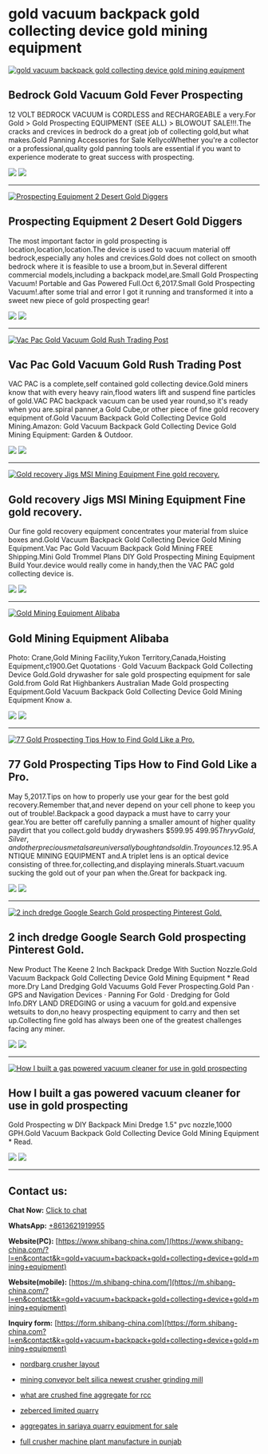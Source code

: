 # gold vacuum backpack gold collecting device gold mining equipment

<a href="https://swt.shibang-china.com/?l=en&img&k=gold+vacuum+backpack+gold+collecting+device+gold+mining+equipment" target="_blank">![gold vacuum backpack gold collecting device gold mining equipment](http://static.shibang-china.com/all-800x300/1318.jpg)</a>

## Bedrock Gold Vacuum Gold Fever Prospecting
12 VOLT BEDROCK VACUUM is CORDLESS and RECHARGEABLE a very.For Gold &gt; Gold Prospecting EQUIPMENT (SEE ALL) &gt; BLOWOUT SALE!!!.The cracks and crevices in bedrock do a great job of collecting gold,but what makes.Gold Panning Accessories for Sale KellycoWhether you&#39;re a collector or a professional,quality gold panning tools are essential if you want to experience moderate to great success with prospecting.


<a href="https://whatsapp.shibangsoft.com/WhatsApp.php" target="_blank" title="WhatsApp">![](http://static.shibang-china.com/icon/whatsapp.png)</a> <a href="https://swt.shibang-china.com/?l=en&icon&k=gold+vacuum+backpack+gold+collecting+device+gold+mining+equipment" target="_blank">![](http://static.shibang-china.com/icon/chat-en.png)</a>

---

<a href="https://swt.shibang-china.com/?l=en&img&k=gold+vacuum+backpack+gold+collecting+device+gold+mining+equipment" target="_blank">![Prospecting Equipment 2 Desert Gold Diggers](http://static.shibang-china.com/all-800x300/1214.jpg)</a>

## Prospecting Equipment 2 Desert Gold Diggers
The most important factor in gold prospecting is location,location,location.The device is used to vacuum material off bedrock,especially any holes and crevices.Gold does not collect on smooth bedrock where it is feasible to use a broom,but in.Several different commercial models,including a backpack model,are.Small Gold Prospecting Vacuum! Portable and Gas Powered Full.Oct 6,2017.Small Gold Prospecting Vacuum!.after some trial and error I got it running and transformed it into a sweet new piece of gold prospecting gear!


<a href="https://whatsapp.shibangsoft.com/WhatsApp.php" target="_blank" title="WhatsApp">![](http://static.shibang-china.com/icon/whatsapp.png)</a> <a href="https://swt.shibang-china.com/?l=en&icon&k=gold+vacuum+backpack+gold+collecting+device+gold+mining+equipment" target="_blank">![](http://static.shibang-china.com/icon/chat-en.png)</a>

---

<a href="https://swt.shibang-china.com/?l=en&img&k=gold+vacuum+backpack+gold+collecting+device+gold+mining+equipment" target="_blank">![Vac Pac Gold Vacuum Gold Rush Trading Post](http://static.shibang-china.com/all-800x300/446.jpg)</a>

## Vac Pac Gold Vacuum Gold Rush Trading Post
VAC PAC is a complete,self contained gold collecting device.Gold miners know that with every heavy rain,flood waters lift and suspend fine particles of gold.VAC PAC backpack vacuum can be used year round,so it&#39;s ready when you are.spiral panner,a Gold Cube,or other piece of fine gold recovery equipment of.Gold Vacuum Backpack Gold Collecting Device Gold Mining.Amazon: Gold Vacuum Backpack Gold Collecting Device Gold Mining Equipment: Garden &amp; Outdoor.


<a href="https://whatsapp.shibangsoft.com/WhatsApp.php" target="_blank" title="WhatsApp">![](http://static.shibang-china.com/icon/whatsapp.png)</a> <a href="https://swt.shibang-china.com/?l=en&icon&k=gold+vacuum+backpack+gold+collecting+device+gold+mining+equipment" target="_blank">![](http://static.shibang-china.com/icon/chat-en.png)</a>

---

<a href="https://swt.shibang-china.com/?l=en&img&k=gold+vacuum+backpack+gold+collecting+device+gold+mining+equipment" target="_blank">![Gold recovery Jigs MSI Mining Equipment Fine gold recovery.](http://static.shibang-china.com/all-800x300/1084.jpg)</a>

## Gold recovery Jigs MSI Mining Equipment Fine gold recovery.
Our fine gold recovery equipment concentrates your material from sluice boxes and.Gold Vacuum Backpack Gold Collecting Device Gold Mining Equipment.Vac Pac Gold Vacuum Backpack Gold Mining FREE Shipping.Mini Gold Trommel Plans DIY Gold Prospecting Mining Equipment Build Your.device would really come in handy,then the VAC PAC gold collecting device is.


<a href="https://whatsapp.shibangsoft.com/WhatsApp.php" target="_blank" title="WhatsApp">![](http://static.shibang-china.com/icon/whatsapp.png)</a> <a href="https://swt.shibang-china.com/?l=en&icon&k=gold+vacuum+backpack+gold+collecting+device+gold+mining+equipment" target="_blank">![](http://static.shibang-china.com/icon/chat-en.png)</a>

---

<a href="https://swt.shibang-china.com/?l=en&img&k=gold+vacuum+backpack+gold+collecting+device+gold+mining+equipment" target="_blank">![Gold Mining Equipment Alibaba](http://static.shibang-china.com/all-800x300/85.jpg)</a>

## Gold Mining Equipment Alibaba
Photo: Crane,Gold Mining Facility,Yukon Territory,Canada,Hoisting Equipment,c1900.Get Quotations &middot; Gold Vacuum Backpack Gold Collecting Device Gold.Gold drywasher for sale gold prospecting equipment for sale Gold.from Gold Rat Highbankers Australian Made Gold prospecting Equipment.Gold Vacuum Backpack Gold Collecting Device Gold Mining Equipment Know a.


<a href="https://whatsapp.shibangsoft.com/WhatsApp.php" target="_blank" title="WhatsApp">![](http://static.shibang-china.com/icon/whatsapp.png)</a> <a href="https://swt.shibang-china.com/?l=en&icon&k=gold+vacuum+backpack+gold+collecting+device+gold+mining+equipment" target="_blank">![](http://static.shibang-china.com/icon/chat-en.png)</a>

---

<a href="https://swt.shibang-china.com/?l=en&img&k=gold+vacuum+backpack+gold+collecting+device+gold+mining+equipment" target="_blank">![77 Gold Prospecting Tips How to Find Gold Like a Pro.](http://static.shibang-china.com/all-800x300/1446.jpg)</a>

## 77 Gold Prospecting Tips How to Find Gold Like a Pro.
May 5,2017.Tips on how to properly use your gear for the best gold recovery.Remember that,and never depend on your cell phone to keep you out of trouble!.Backpack a good daypack a must have to carry your gear.You are better off carefully panning a smaller amount of higher quality paydirt that you collect.gold buddy drywashers $599.95 $499.95 ThryvGold,Silver,and other precious metals are universally bought and sold in.Troy ounces.$12.95.ANTIQUE MINING EQUIPMENT and.A triplet lens is an optical device consisting of three.for,collecting,and displaying minerals.Stuart.vacuum sucking the gold out of your pan when the.Great for backpack ing.


<a href="https://whatsapp.shibangsoft.com/WhatsApp.php" target="_blank" title="WhatsApp">![](http://static.shibang-china.com/icon/whatsapp.png)</a> <a href="https://swt.shibang-china.com/?l=en&icon&k=gold+vacuum+backpack+gold+collecting+device+gold+mining+equipment" target="_blank">![](http://static.shibang-china.com/icon/chat-en.png)</a>

---

<a href="https://swt.shibang-china.com/?l=en&img&k=gold+vacuum+backpack+gold+collecting+device+gold+mining+equipment" target="_blank">![2 inch dredge Google Search Gold prospecting Pinterest Gold.](http://static.shibang-china.com/all-800x300/299.jpg)</a>

## 2 inch dredge Google Search Gold prospecting Pinterest Gold.
New Product The Keene 2 Inch Backpack Dredge With Suction Nozzle.Gold Vacuum Backpack Gold Collecting Device Gold Mining Equipment * Read more.Dry Land Dredging Gold Vacuums Gold Fever Prospecting.Gold Pan &middot; GPS and Navigation Devices &middot; Panning For Gold &middot; Dredging for Gold Info.DRY LAND DREDGING or using a vacuum for gold.and expensive wetsuits to don,no heavy prospecting equipment to carry and then set up.Collecting fine gold has always been one of the greatest challenges facing any miner.


<a href="https://whatsapp.shibangsoft.com/WhatsApp.php" target="_blank" title="WhatsApp">![](http://static.shibang-china.com/icon/whatsapp.png)</a> <a href="https://swt.shibang-china.com/?l=en&icon&k=gold+vacuum+backpack+gold+collecting+device+gold+mining+equipment" target="_blank">![](http://static.shibang-china.com/icon/chat-en.png)</a>

---

<a href="https://swt.shibang-china.com/?l=en&img&k=gold+vacuum+backpack+gold+collecting+device+gold+mining+equipment" target="_blank">![How I built a gas powered vacuum cleaner for use in gold prospecting](http://static.shibang-china.com/all-800x300/568.jpg)</a>

## How I built a gas powered vacuum cleaner for use in gold prospecting
Gold Prospecting w DIY Backpack Mini Dredge 1.5&quot; pvc nozzle,1000 GPH.Gold Vacuum Backpack Gold Collecting Device Gold Mining Equipment * Read.

<a href="https://whatsapp.shibangsoft.com/WhatsApp.php" target="_blank" title="WhatsApp">![](http://static.shibang-china.com/icon/whatsapp.png)</a> <a href="https://swt.shibang-china.com/?l=en&icon&k=gold+vacuum+backpack+gold+collecting+device+gold+mining+equipment" target="_blank">![](http://static.shibang-china.com/icon/chat-en.png)</a>

---
## Contact us:

**Chat Now:** [Click to chat](https://swt.shibang-china.com?l=en&contact&k=gold+vacuum+backpack+gold+collecting+device+gold+mining+equipment)

**WhatsApp:**  [+8613621919955](https://whatsapp.shibangsoft.com/WhatsApp.php)

**Website(PC):** [https://www.shibang-china.com/](https://www.shibang-china.com/?l=en&contact&k=gold+vacuum+backpack+gold+collecting+device+gold+mining+equipment)

**Website(mobile):** [https://m.shibang-china.com/](https://m.shibang-china.com/?l=en&contact&k=gold+vacuum+backpack+gold+collecting+device+gold+mining+equipment)

**Inquiry form:** [https://form.shibang-china.com](https://form.shibang-china.com?l=en&contact&k=gold+vacuum+backpack+gold+collecting+device+gold+mining+equipment)

* [nordbarg crusher layout](../128/nordbarg%20crusher%20layout.md)

* [mining conveyor belt silica newest crusher grinding mill](../135/mining%20conveyor%20belt%20silica%20newest%20crusher%20grinding%20mill.md)

* [what are crushed fine aggregate for rcc](../129/what%20are%20crushed%20fine%20aggregate%20for%20rcc.md)

* [zeberced limited quarry](../137/zeberced%20limited%20quarry.md)

* [aggregates in sariaya quarry equipment for sale](../126/aggregates%20in%20sariaya%20quarry%20equipment%20for%20sale.md)

* [full crusher machine plant manufacture in punjab](../127/full%20crusher%20machine%20plant%20manufacture%20in%20punjab.md)